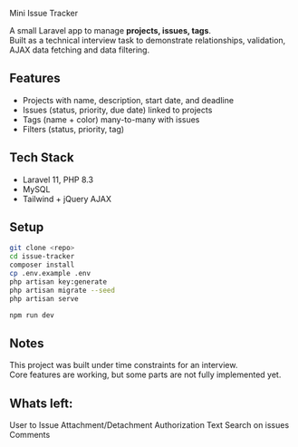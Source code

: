 Mini Issue Tracker

A small Laravel app to manage **projects, issues, tags**.  
Built as a technical interview task to demonstrate relationships, validation, AJAX data fetching and data filtering. 

## Features
- Projects with name, description, start date, and deadline  
- Issues (status, priority, due date) linked to projects  
- Tags (name + color) many-to-many with issues   
- Filters (status, priority, tag)  

## Tech Stack
- Laravel 11, PHP 8.3  
- MySQL  
- Tailwind + jQuery AJAX  

## Setup
```bash
git clone <repo>
cd issue-tracker
composer install
cp .env.example .env
php artisan key:generate
php artisan migrate --seed
php artisan serve

npm run dev
```

## Notes
This project was built under time constraints for an interview.  
Core features are working, but some parts are not fully implemented yet.

## Whats left:
User to Issue Attachment/Detachment
Authorization
Text Search on issues
Comments
